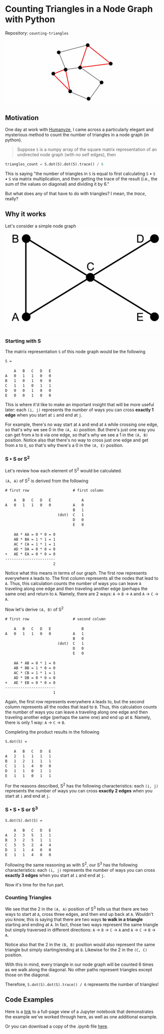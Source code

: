 # Counting Triangles in a Node Graph with Python
Repository: `counting-triangles`

![Counting Triangles Icon](/assets/counting_triangles_icon.jpg)

## Motivation
One day at work with [Humanyze](https://humanyze.com/), I came across a particularly elegant and mysterious method
to count the number of triangles in a node graph (in python).

> Suppose `S` is a numpy array of the square matrix representation of an undirected node graph (with no self edges), then
```python
triangles_count = S.dot(S).dot(S).trace() / 6
```

This is saying "the number of triangles in `S` is equal to first calculating `S` • `S` • `S` via matrix multiplication,
and then getting the trace of the result (i.e., the sum of the values on diagonal) and dividing it by 6."

But what does any of that have to do with triangles? I mean, the _trace_, really?

## Why it works
Let's consider a simple node graph
![Simple Node Graph](/assets/simple_node_graph.jpg)

### Starting with S
The matrix representation `S` of this node graph would be the following
```
S =

    A   B   C   D   E
A   0   1   1   0   0
B   1   0   1   0   0
C   1   1   0   1   1
D   0   0   1   0   0
E   0   0   1   0   0
```
This is where it'd like to make an important insight that will be more useful later:
each `(i, j)` represents the number of ways you can cross **exactly 1 edge** when you start at `i` and end at `j`.

For example, there's no way start at `A` and end at `A` while crossing one edge,
so that's why we see 0 in the `(A, A)` position.
But there's just one way you can get from `A` to `B` via one edge, so that's why we see a 1 in the `(A, B)` position.
Notice also that there's no way to cross just one edge and get from `A` to `E`, so that's why there's a 0 in the `(A, E)` position.

### S • S or S<sup>2</sup>

Let's review how each element of S<sup>2</sup> would be calculated.

`(A, A)` of S<sup>2</sup> is derived from the following
```
# first row                    # first column

    A   B   C   D   E              A
A   0   1   1   0   0          A   0
                               B   1
                        (dot)  C   1
                               D   0
                               E   0

    AA * AA = 0 * 0 = 0
    AB * BA = 1 * 1 = 1
    AC * CA = 1 * 1 = 1
    AD * DA = 0 * 0 = 0
+   AE * EA = 0 * 0 = 0
-----------------------
                      2
```
Notice what this means in terms of our graph. The first row represents everywhere `A` leads to.
The first column represents all the nodes that lead to `A`.
Thus, this calculation counts the number of ways you can leave `A` traveling along one edge
and then traveling another edge (perhaps the same one) and return to `A`.
Namely, there are 2 ways: `A` -> `B` -> `A` and `A` -> `C` -> `A`.

Now let's derive `(A, B)` of S<sup>2</sup>
```
# first row                    # second column

    A   B   C   D   E              B
A   0   1   1   0   0          A   1
                               B   0
                        (dot)  C   1
                               D   0
                               E   0

    AA * AB = 0 * 1 = 0
    AB * BB = 1 * 0 = 0
    AC * CB = 1 * 1 = 1
    AD * DB = 0 * 0 = 0
+   AE * EB = 0 * 0 = 0
-----------------------
                      1
```
Again, the first row represents everywhere `A` leads to,
but the second column represents all the nodes that lead to `B`.
Thus, this calculation counts the number of ways you can leave `A` traveling along one edge
and then traveling another edge (perhaps the same one) and end up at `B`.
Namely, there is only 1 way: `A` -> `C` -> `B`.

Completing the product results in the following
```
S.dot(S) =

    A   B   C   D   E
A   2   1   1   1   1
B   1   2   1   1   1
C   1   1   4   0   0
D   1   1   0   1   1
E   1   1   0   1   1
```
For the reasons described, S<sup>2</sup> has the following characteristics:
each `(i, j)` represents the number of ways you can cross **exactly 2 edges** when you start at `i` and end at `j`.

### S • S • S or S<sup>3</sup>
```
S.dot(S).dot(S) =

    A   B   C   D   E
A   2   3   5   1   1
B   3   2   5   1   1
C   5   5   2   4   4
D   1   1   4   0   0
E   1   1   4   0   0
```
Following the same reasoning as with S<sup>2</sup>, our S<sup>3</sup> has the following characteristics:
each `(i, j)` represents the number of ways you can cross **exactly 3 edges** when you start at `i` and end at `j`.

Now it's time for the fun part.

### Counting Triangles
We see that the 2 in the `(A, A)` position of S<sup>3</sup> tells us that there are two ways
to start at `A`,  cross three edges, and then end up back at `A`. Wouldn't you know, this is saying that
there are two ways **to walk in a triangle** starting and ending at `A`. In fact, those two ways represent the
same triangle but simply traversed in different directions: `A` -> `B` -> `C` -> `A` and
`A` -> `C` -> `B` -> `A`.

Notice also that the 2 in the `(B, B)` position would also represent the same triangle but simply starting/ending at `B`.
Likewise for the 2 in the `(C, C)` position.

With this in mind, every triangle in our node graph will be counted 6 times as we walk along the diagonal.
No other paths represent triangles except those on the diagonal.

Therefore, `S.dot(S).dot(S).trace() / 6` represents the number of triangles!

## Code Examples
Here is a [link](jupyter-notebook.html) to a full-page view of a Jupyter notebook that demonstrates the example we've worked through here, as well as one additional example.

Or you can download a copy of the .ipynb file [here](/assets/counting-triangles-in-node-graphs.ipynb).
